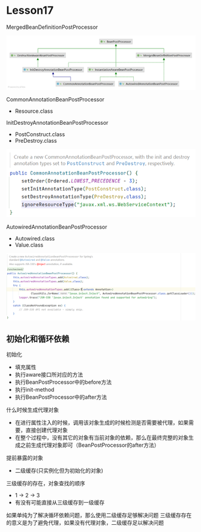 # Lesson17

MergedBeanDefinitionPostProcessor

![AutowiredAnnotationBeanPostProcessor](AutowiredAnnotationBeanPostProcessor.png)


CommonAnnotationBeanPostProcessor
- Resource.class

InitDestroyAnnotationBeanPostProcessor
- PostConstruct.class 
- PreDestroy.class

![img.png](img.png)


AutowiredAnnotationBeanPostProcessor

- Autowired.class
- Value.class

![img_1.png](img_1.png)


## 初始化和循环依赖

初始化
- 填充属性
- 执行aware接口所对应的方法
- 执行BeanPostProcessor中的before方法
- 执行init-method
- 执行BeanPostProcessor中的after方法

什么时候生成代理对象
- 在进行属性注入的时候，调用该对象生成的时候检测是否需要被代理，如果需要，直接创建代理对象
- 在整个过程中，没有其它的对象有当前对象的依赖，那么在最终完整的对象生成之前生成代理对象即可（BeanPostProcessor的after方法）

提前暴露的对象
- 二级缓存(只实例化但为初始化的对象)

三级缓存的存在，对象查找的顺序 
- 1 -> 2 -> 3
- 有没有可能直接从三级缓存到一级缓存

如果单纯为了解决循环依赖问题，那么使用二级缓存足够解决问题
三级缓存存在的意义是为了避免代理，如果没有代理对象，二级缓存足以解决问题